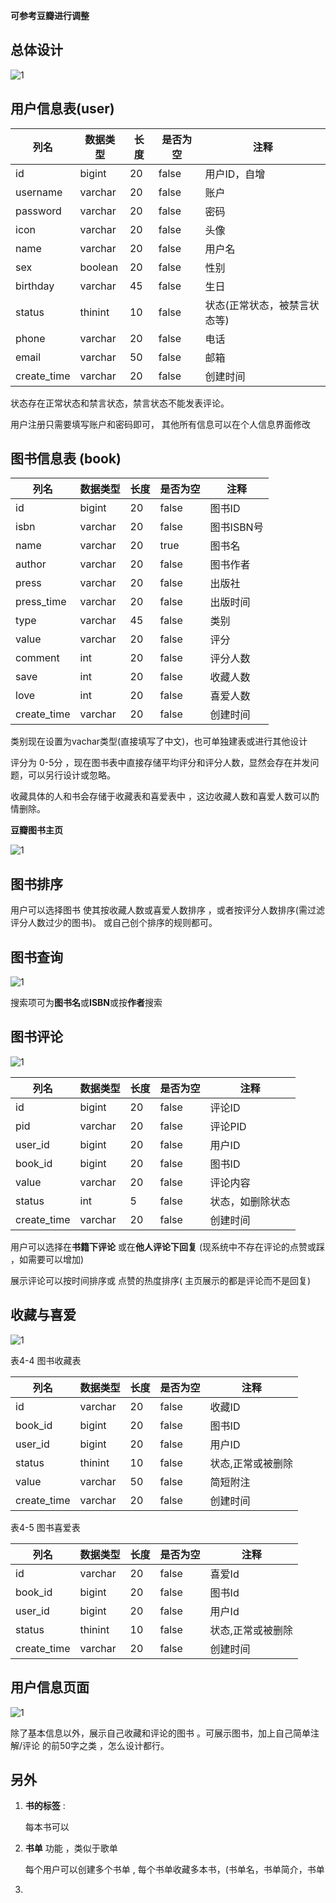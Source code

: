 

**可参考豆瓣进行调整**



## 总体设计



![1](<http://47.100.56.19/static/aaa.png>)

## 用户信息表(user)



| 列名        | 数据类型 | 长度 | 是否为空 | 注释                         |
| ----------- | -------- | ---- | -------- | ---------------------------- |
| id          | bigint   | 20   | false    | 用户ID，自增                 |
| username    | varchar  | 20   | false    | 账户                         |
| password    | varchar  | 20   | false    | 密码                         |
| icon        | varchar  | 20   | false    | 头像                         |
| name        | varchar  | 20   | false    | 用户名                       |
| sex         | boolean  | 20   | false    | 性别                         |
| birthday    | varchar  | 45   | false    | 生日                         |
| status      | thinint  | 10   | false    | 状态(正常状态，被禁言状态等) |
| phone       | varchar  | 20   | false    | 电话                         |
| email       | varchar  | 50   | false    | 邮箱                         |
| create_time | varchar  | 20   | false    | 创建时间                     |

状态存在正常状态和禁言状态，禁言状态不能发表评论。

用户注册只需要填写账户和密码即可， 其他所有信息可以在个人信息界面修改



## 图书信息表 (book)

| 列名        | 数据类型 | 长度 | 是否为空 | 注释       |
| ----------- | -------- | ---- | -------- | ---------- |
| id          | bigint   | 20   | false    | 图书ID     |
| isbn        | varchar  | 20   | false    | 图书ISBN号 |
| name        | varchar  | 20   | true     | 图书名     |
| author      | varchar  | 20   | false    | 图书作者   |
| press       | varchar  | 20   | false    | 出版社     |
| press_time  | varchar  | 20   | false    | 出版时间   |
| type        | varchar  | 45   | false    | 类别       |
| value       | varchar  | 20   | false    | 评分       |
| comment     | int      | 20   | false    | 评分人数   |
| save        | int      | 20   | false    | 收藏人数   |
| love        | int      | 20   | false    | 喜爱人数   |
| create_time | varchar  | 20   | false    | 创建时间   |

类别现在设置为vachar类型(直接填写了中文)，也可单独建表或进行其他设计

评分为 0-5分 ，现在图书表中直接存储平均评分和评分人数，显然会存在并发问题，可以另行设计或忽略。

收藏具体的人和书会存储于收藏表和喜爱表中 ，这边收藏人数和喜爱人数可以酌情删除。

**豆瓣图书主页**

![1](<http://47.100.56.19/static/图书主页.png>)



## 图书排序

用户可以选择图书 使其按收藏人数或喜爱人数排序 ，或者按评分人数排序(需过滤评分人数过少的图书)。 或自己创个排序的规则都可。



## 图书查询

![1](<http://47.100.56.19/static/搜索.png>)

搜索项可为**图书名**或**ISBN**或按**作者**搜索



## 图书评论

![1](<http://47.100.56.19/static/图书评论.png>)

| 列名        | 数据类型 | 长度 | 是否为空 | 注释             |
| ----------- | -------- | ---- | -------- | ---------------- |
| id          | bigint   | 20   | false    | 评论ID           |
| pid         | varchar  | 20   | false    | 评论PID          |
| user_id     | bigint   | 20   | false    | 用户ID           |
| book_id     | bigint   | 20   | false    | 图书ID           |
| value       | varchar  | 20   | false    | 评论内容         |
| status      | int      | 5    | false    | 状态，如删除状态 |
| create_time | varchar  | 20   | false    | 创建时间         |

用户可以选择在**书籍下评论** 或在**他人评论下回复** (现系统中不存在评论的点赞或踩 ，如需要可以增加)

展示评论可以按时间排序或 点赞的热度排序( 主页展示的都是评论而不是回复)



## 收藏与喜爱

![1](<http://47.100.56.19/static/添加收藏.png>)



表4-4 图书收藏表

| 列名        | 数据类型 | 长度 | 是否为空 | 注释              |
| ----------- | -------- | ---- | -------- | ----------------- |
| id          | varchar  | 20   | false    | 收藏ID            |
| book_id     | bigint   | 20   | false    | 图书ID            |
| user_id     | bigint   | 20   | false    | 用户ID            |
| status      | thinint  | 10   | false    | 状态,正常或被删除 |
| value       | varchar  | 50   | false    | 简短附注          |
| create_time | varchar  | 20   | false    | 创建时间          |

表4-5 图书喜爱表

| 列名        | 数据类型 | 长度 | 是否为空 | 注释              |
| ----------- | -------- | ---- | -------- | ----------------- |
| id          | varchar  | 20   | false    | 喜爱Id            |
| book_id     | bigint   | 20   | false    | 图书Id            |
| user_id     | bigint   | 20   | false    | 用户Id            |
| status      | thinint  | 10   | false    | 状态,正常或被删除 |
| create_time | varchar  | 20   | false    | 创建时间          |

## 用户信息页面

![1](<http://47.100.56.19/static/用户管理.png>)

除了基本信息以外，展示自己收藏和评论的图书 。可展示图书，加上自己简单注解/评论 的前50字之类 ，怎么设计都行。





## 另外

1. **书的标签** : 

   每本书可以

2. **书单** 功能 ，类似于歌单

   每个用户可以创建多个书单 , 每个书单收藏多本书，(书单名，书单简介，书单

2. 